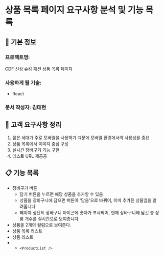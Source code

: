 # 상품 목록 페이지 요구사항 분석 및 기능 목록

## 📌 기본 정보
### 프로젝트명: 
CDF 신상 슈킹 패션 상품 목록 페이지

### 사용하게 될 기술: 
- React

### 문서 작성자: 김태현

## 📝 고객 요구사항 정리
1. 젊은 세대가 주로 모바일을 사용하기 떄문에 모바일 환경에서의 사용성을 중요
2. 상품 목록에서 이미지 중심 구성
3. 실시간 장바구기 기능 구현
4. 테스트 URL 제공공

## 📋 기능 목록
- 장바구기 버튼
  - 담기 버튼을 누르면 해당 상품을 추가할 수 있음
  - 상품을 장바구니에 담으면 버튼이 '담음'으로 바뀌어, 이미 추가된 상품임을 알려줍니다
  - 페이지 상단의 장바구니 아이콘에 숫자가 표시되어, 현재 장바구니에 담긴 총 상품 개수를 실시간으로 보여줍니다
- 상품을 2개의 컬럼으로 보여준다.
- 상품 목록 리스트
- 상품 리스트
- 
  - `<ProductList />`
 
 


